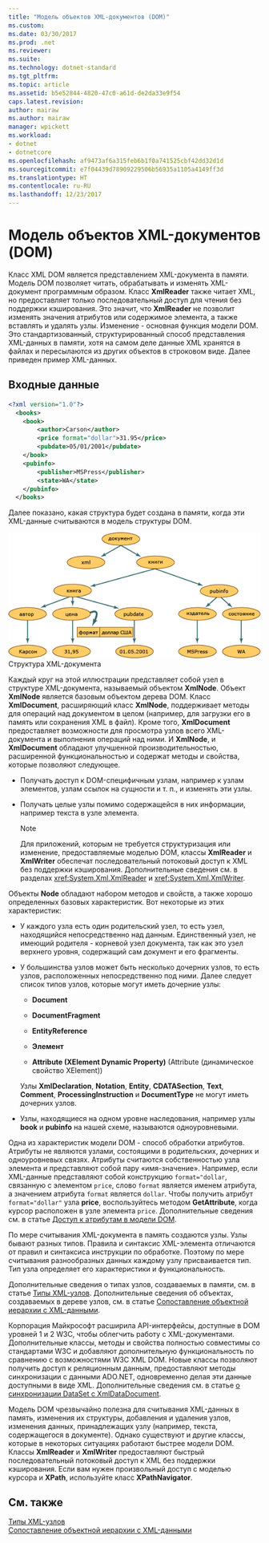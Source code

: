 ```yaml
---
title: "Модель объектов XML-документов (DOM)"
ms.custom: 
ms.date: 03/30/2017
ms.prod: .net
ms.reviewer: 
ms.suite: 
ms.technology: dotnet-standard
ms.tgt_pltfrm: 
ms.topic: article
ms.assetid: b5e52844-4820-47c0-a61d-de2da33e9f54
caps.latest.revision: 
author: mairaw
ms.author: mairaw
manager: wpickett
ms.workload:
- dotnet
- dotnetcore
ms.openlocfilehash: af9473af6a315feb6b1f0a741525cbf42dd32d1d
ms.sourcegitcommit: e7f04439d78909229506b56935a1105a4149ff3d
ms.translationtype: HT
ms.contentlocale: ru-RU
ms.lasthandoff: 12/23/2017
---
```

# <a name="xml-document-object-model-dom"></a>Модель объектов XML-документов (DOM)
Класс XML DOM является представлением XML-документа в памяти. Модель DOM позволяет читать, обрабатывать и изменять XML-документ программным образом. Класс **XmlReader** также читает XML, но предоставляет только последовательный доступ для чтения без поддержки кэширования. Это значит, что **XmlReader** не позволит изменять значения атрибутов или содержимое элемента, а также вставлять и удалять узлы. Изменение - основная функция модели DOM. Это стандартизованный, структурированный способ представления XML-данных в памяти, хотя на самом деле данные XML хранятся в файлах и пересылаются из других объектов в строковом виде. Далее приведен пример XML-данных.  
  
## <a name="input"></a>Входные данные  
  
```xml  
<?xml version="1.0"?>  
  <books>  
    <book>  
        <author>Carson</author>  
        <price format="dollar">31.95</price>  
        <pubdate>05/01/2001</pubdate>  
    </book>  
    <pubinfo>  
        <publisher>MSPress</publisher>  
        <state>WA</state>  
    </pubinfo>  
  </books>   
```  
  
 Далее показано, какая структура будет создана в памяти, когда эти XML-данные считываются в модель структуры DOM.  
  
 ![Структура XML-документа](../../../../docs/standard/data/xml/media/xml-to-domtree.gif "XML_To_DOMTree")  
Структура XML-документа  
  
 Каждый круг на этой иллюстрации представляет собой узел в структуре XML-документа, называемый объектом **XmlNode**. Объект **XmlNode** является базовым объектом дерева DOM. Класс **XmlDocument**, расширяющий класс **XmlNode**, поддерживает методы для операций над документом в целом (например, для загрузки его в память или сохранения XML в файл). Кроме того, **XmlDocument** предоставляет возможности для просмотра узлов всего XML-документа и выполнения операций над ними. И **XmlNode**, и **XmlDocument** обладают улучшенной производительностью, расширенной функциональностью и содержат методы и свойства, которые позволяют следующее.  
  
-   Получать доступ к DOM-специфичным узлам, например к узлам элементов, узлам ссылок на сущности и т. п., и изменять эти узлы.  
  
-   Получать целые узлы помимо содержащейся в них информации, например текста в узле элемента.  
  
    > [!NOTE]
    >  Для приложений, которым не требуется структуризация или изменение, предоставляемые моделью DOM, классы **XmlReader** и **XmlWriter** обеспечат последовательный потоковый доступ к XML без поддержки кэширования. Дополнительные сведения см. в разделах <xref:System.Xml.XmlReader> и <xref:System.Xml.XmlWriter>.  
  
 Объекты **Node** обладают набором методов и свойств, а также хорошо определенных базовых характеристик. Вот некоторые из этих характеристик:  
  
-   У каждого узла есть один родительский узел, то есть узел, находящийся непосредственно над данным. Единственный узел, не имеющий родителя - корневой узел документа, так как это узел верхнего уровня, содержащий сам документ и его фрагменты.  
  
-   У большинства узлов может быть несколько дочерних узлов, то есть узлов, расположенных непосредственно под ними. Далее следует список типов узлов, которые могут иметь дочерние узлы:  
  
    -   **Document**  
  
    -   **DocumentFragment**  
  
    -   **EntityReference**  
  
    -   **Элемент**  
  
    -   **Attribute (XElement Dynamic Property)** (Attribute (динамическое свойство XElement))  
  
     Узлы **XmlDeclaration**, **Notation**, **Entity**, **CDATASection**, **Text**, **Comment**, **ProcessingInstruction** и **DocumentType** не могут иметь дочерних узлов.  
  
-   Узлы, находящиеся на одном уровне наследования, например узлы **book** и **pubinfo** на нашей схеме, называются одноуровневыми.  
  
 Одна из характеристик модели DOM - способ обработки атрибутов. Атрибуты не являются узлами, состоящими в родительских, дочерних и одноуровневых связях. Атрибуты считаются собственностью узла элемента и представляют собой пару «имя-значение». Например, если XML-данные представляют собой конструкцию `format="dollar`, связанную с элементом `price`, слово `format` является именем атрибута, а значением атрибута `format` является `dollar`. Чтобы получить атрибут `format="dollar"` узла **price**, воспользуйтесь методом **GetAttribute**, когда курсор расположен в узле элемента `price`. Дополнительные сведения см. в статье [Доступ к атрибутам в модели DOM](../../../../docs/standard/data/xml/accessing-attributes-in-the-dom.md).  
  
 По мере считывания XML-документа в память создаются узлы. Узлы бывают разных типов.  Правила и синтаксис XML-элемента отличаются от правил и синтаксиса инструкции по обработке. Поэтому по мере считывания разнообразных данных каждому узлу присваивается тип. Тип узла определяет его характеристики и функциональность.  
  
 Дополнительные сведения о типах узлов, создаваемых в памяти, см. в статье [Типы XML-узлов](../../../../docs/standard/data/xml/types-of-xml-nodes.md). Дополнительные сведения об объектах, создаваемых в дереве узлов, см. в статье [Сопоставление объектной иерархии с XML-данными](../../../../docs/standard/data/xml/mapping-the-object-hierarchy-to-xml-data.md).  
  
 Корпорация Майкрософт расширила API-интерфейсы, доступные в DOM уровней 1 и 2 W3C, чтобы облегчить работу с XML-документами. Дополнительные классы, методы и свойства полностью совместимы со стандартами W3C и добавляют дополнительную функциональность по сравнению с возможностями W3C XML DOM. Новые классы позволяют получить доступ к реляционным данным, предоставляют методы синхронизации с данными ADO.NET, одновременно делая эти данные доступными в виде XML. Дополнительные сведения см. в статье [о синхронизации DataSet с XmlDataDocument](../../../../docs/framework/data/adonet/dataset-datatable-dataview/dataset-and-xmldatadocument-synchronization.md).  
  
 Модель DOM чрезвычайно полезна для считывания XML-данных в память, изменения их структуры, добавления и удаления узлов, изменения данных, принадлежащих узлу (например, текста, содержащегося в документе). Однако существуют и другие классы, которые в некоторых ситуациях работают быстрее модели DOM. Классы **XmlReader** и **XmlWriter** предоставляют быстрый последовательный потоковый доступ к XML без поддержки кэширования. Если вам нужен произвольный доступ с моделью курсора и **XPath**, используйте класс **XPathNavigator**.  
  
## <a name="see-also"></a>См. также  
 [Типы XML-узлов](../../../../docs/standard/data/xml/types-of-xml-nodes.md)  
 [Сопоставление объектной иерархии с XML-данными](../../../../docs/standard/data/xml/mapping-the-object-hierarchy-to-xml-data.md)
